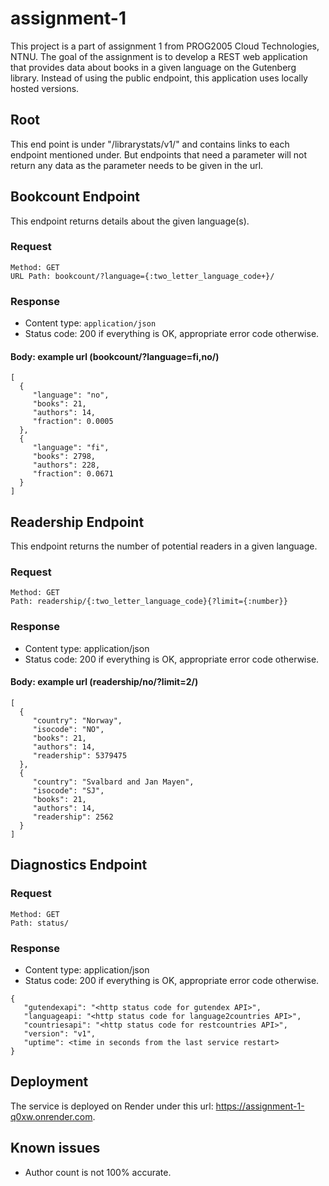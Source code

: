 # assignment-1 

This project is a part of assignment 1 from PROG2005 Cloud Technologies, NTNU.
The goal of the assignment is to develop a REST web application that provides data about books in a given language on 
the Gutenberg library. Instead of using the public endpoint, this application uses locally hosted versions. 

## Root 
This end point is under "/librarystats/v1/" and contains links to each endpoint mentioned under. But endpoints that need 
a parameter will not return any data as the parameter needs to be given in the url.

## Bookcount Endpoint

This endpoint returns details about the given language(s).

### Request
```
Method: GET
URL Path: bookcount/?language={:two_letter_language_code+}/
```

### Response
- Content type: ```application/json```
- Status code: 200 if everything is OK, appropriate error code otherwise.
#### Body: example url (bookcount/?language=fi,no/) 
```
[
  {
     "language": "no",
     "books": 21,
     "authors": 14,
     "fraction": 0.0005
  },
  {
     "language": "fi",
     "books": 2798,
     "authors": 228,
     "fraction": 0.0671
  }
]
```

## Readership Endpoint
This endpoint returns the number of potential readers in a given language.

### Request
```
Method: GET
Path: readership/{:two_letter_language_code}{?limit={:number}}
```

### Response
- Content type: application/json
- Status code: 200 if everything is OK, appropriate error code otherwise.

#### Body: example url (readership/no/?limit=2/)
```
[ 
  {
     "country": "Norway",
     "isocode": "NO",
     "books": 21,
     "authors": 14,
     "readership": 5379475
  },
  {
     "country": "Svalbard and Jan Mayen",
     "isocode": "SJ",
     "books": 21,
     "authors": 14,
     "readership": 2562
  }
]
```

## Diagnostics Endpoint

### Request


```
Method: GET
Path: status/
```

### Response
- Content type: application/json
- Status code: 200 if everything is OK, appropriate error code otherwise.

```
{
   "gutendexapi": "<http status code for gutendex API>",
   "languageapi: "<http status code for language2countries API>", 
   "countriesapi": "<http status code for restcountries API>",
   "version": "v1",
   "uptime": <time in seconds from the last service restart>
}
```

## Deployment
The service is deployed on Render under this url: https://assignment-1-q0xw.onrender.com.

## Known issues

- Author count is not 100% accurate. 